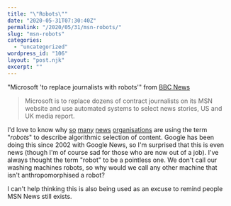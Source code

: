 ```yaml
---
title: "\"Robots\""
date: "2020-05-31T07:30:40Z"
permalink: "/2020/05/31/msn-robots/"
slug: "msn-robots"
categories:
  - "uncategorized"
wordpress_id: "106"
layout: "post.njk"
excerpt: ""
---
```


"Microsoft 'to replace journalists with robots'" from [BBC News](https://www.bbc.co.uk/news/world-us-canada-52860247)

> Microsoft is to replace dozens of contract journalists on its MSN website and use automated systems to select news stories, US and UK media report.

I'd love to know why [so](https://www.forbes.com/sites/federicoguerrini/2020/05/30/dozens-of-msn-journalists-to-be-replaced-by-robots/) [many](https://www.forbes.com/sites/federicoguerrini/2020/05/30/dozens-of-msn-journalists-to-be-replaced-by-robots/) [news](https://www.standard.co.uk/news/world/microsoft-replace-journalists-robots-a4455336.html) [organisations](https://www.businessinsider.com/microsoft-news-cuts-dozens-of-staffers-in-shift-to-ai-2020-5) are using the term "_robots_" to describe algorithmic selection of content. Google has been doing this since 2002 with Google News, so I'm surprised that this is even news (though I'm of course sad for those who are now out of a job). I've always thought the term "robot" to be a pointless one. We don't call our washing machines robots, so why would we call any other machine that isn't anthropomorphised a robot?

I can't help thinking this is also being used as an excuse to remind people MSN News still exists.
